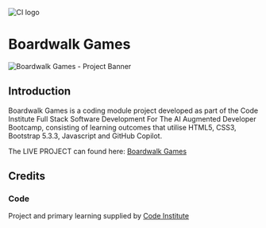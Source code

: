 ![CI logo](https://codeinstitute.s3.amazonaws.com/fullstack/ci_logo_small.png)

# Boardwalk Games

![Boardwalk Games - Project Banner](assets/images/)


## Introduction 

Boardwalk Games is a coding module project developed as part of the Code Institute Full Stack Software Development For The AI Augmented Developer Bootcamp, consisting of learning outcomes that utilise HTML5, CSS3, Bootstrap 5.3.3, Javascript and GitHub Copilot.

The LIVE PROJECT can found here: <a href="https://gerbil1511.github.io/boardwalk-games/" target="_blank">Boardwalk Games</a>


## Credits

### Code

Project and primary learning supplied by [Code Institute](https://codeinstitute.net/ie/)<br>
